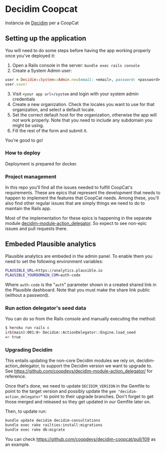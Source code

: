 # Decidim Coopcat

Instància de [Decidim](https://github.com/decidim/decidim) per a CoopCat

## Setting up the application

You will need to do some steps before having the app working properly once you've deployed it:

1. Open a Rails console in the server: `bundle exec rails console`
2. Create a System Admin user:

```ruby
user = Decidim::System::Admin.new(email: <email>, password: <password>, password_confirmation: <password>)
user.save!
```

3. Visit `<your app url>/system` and login with your system admin credentials
4. Create a new organization. Check the locales you want to use for that organization, and select a default locale.
5. Set the correct default host for the organization, otherwise the app will not work properly. Note that you need to include any subdomain you might be using.
6. Fill the rest of the form and submit it.

You're good to go!

### How to deploy

Deployment is prepared for docker.

### Project management

In this repo you'll find all the issues needed to fulfill CoopCat's requirements. These are epics that represent the development that needs to happen to implement the features that CoopCat needs. Among these, you'll also find other regular issues that are simply things we need to do to maintain the Rails app.

Most of the implementation for these epics is happening in the separate module [decidim-module-action_delegator](https://github.com/coopdevs/decidim-module-action_delegator/). So expect to see non-epic issues and pull requests there.


## Embeded Plausible analytics

Plausible analytics are embeded in the admin panel. To enable them you need to set the following environment variables:
	
```bash
PLAUSIBLE_URL=https://analytics.plausible.io
PLAUSIBLE_YOURDOMAIN_COM=auth-code
```

Where `auth-code` is the "`auth`" parameter shown in a created shared link in the Plausible dashboard. Note that you must make the share link public (without a password).

### Run action delegator's seed data

You can do so from the Rails console and manually executing the method:

```sh
$ heroku run rails c
irb(main):001:0> Decidim::ActionDelegator::Engine.load_seed
=> true
```

### Upgrading Decidim

This entails updating the non-core Decidim modules we rely on, decidim-action_delegator, to support the Decidim version we want to
upgrade to. See
https://github.com/coopdevs/decidim-module-action_delegator/ for reference.

Once that's done, we need to update `DECIDIM_VERSION` in the Gemfile to point to the target
version and possibly update the `gem "decidim-action_delegator"` to point to their upgrade branches. Don't forget
to get those merged and released so they get updated in our Gemfile later on.

Then, to update run:

```sh
bundle update decidim decidim-consultations
bundle exec rake railties:install:migrations
bundle exec rake db:migrate
```

You can check https://github.com/coopdevs/decidim-coopcat/pull/109 as an
example.
